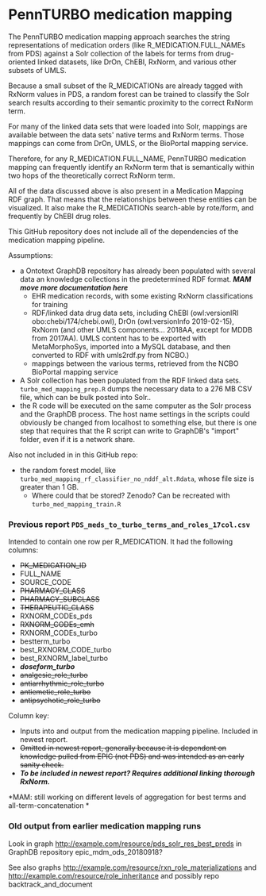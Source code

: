 # PennTURBO medication mapping

The PennTURBO medication mapping approach searches the string representations of medication orders (like R_MEDICATION.FULL_NAMEs from PDS) against a Solr collection of the labels for terms from drug-oriented linked datasets, like DrOn, ChEBI, RxNorm, and various other subsets of UMLS.

Because a small subset of the R_MEDICATIONs are already tagged with RxNorm values in PDS, a random forest can be trained to classify the Solr search results according to their semantic proximity to the correct RxNorm term.

For many of the linked data sets that were loaded into Solr, mappings are available between the data sets' native terms and RxNorm terms.  Those mappings can come from DrOn, UMLS, or the BioPortal mapping service.

Therefore, for any R_MEDICATION.FULL_NAME, PennTURBO medication mapping can frequently identify an RxNorm term that is semantically within two hops of the theoretically correct RxNorm term.

All of the data discussed above is also present in a Medication Mapping RDF graph.  That means that the relationships between these entities can be visualized.  It also make the R_MEDICATIONs search-able by rote/form, and frequently by ChEBI drug roles.

This GitHub repository does not include all of the dependencies of the medication mapping pipeline.

Assumptions: 
- a Ontotext GraphDB repository has already been populated with several data an knowledge collections in the predetermined RDF format.  ***MAM move more documentation here***
    - EHR medication records, with some existing RxNorm classifications for training
    - RDF/linked data drug data sets, including ChEBI (owl:versionIRI	obo:chebi/174/chebi.owl), DrOn (owl:versionInfo	2019-02-15), RxNorm (and other UMLS components... 2018AA, except for MDDB from 2017AA).  UMLS content has to be exported with MetaMorphoSys, imported into a MySQL database, and then converted to RDF with umls2rdf.py from NCBO.)
    - mappings between the various terms, retrieved from the NCBO BioPortal mapping service
- A Solr collection has been populated from the RDF linked data sets.  `turbo_med_mapping_prep.R` dumps the necessary data to a 276 MB CSV file, which can be bulk posted into Solr..  
- the R code will be executed on the same computer as the Solr process and the GraphDB process.  The host name settings in the scripts could obviously be changed from localhost to something else, but there is one step that requires that the R script can write to GraphDB's "import" folder, even if it is a network share.


Also not included in in this GitHub repo: 

- the random forest model, like `turbo_med_mapping_rf_classifier_no_nddf_alt.Rdata`, whose file size is greater than 1 GB. 
    - Where could that be stored?  Zenodo?  Can be recreated with `turbo_med_mapping_train.R`

### Previous report `PDS_meds_to_turbo_terms_and_roles_17col.csv`

Intended to contain one row per R_MEDICATION.  It had the following columns:

- ~~PK_MEDICATION_ID~~
- FULL_NAME
- SOURCE_CODE
- ~~PHARMACY_CLASS~~
- ~~PHARMACY_SUBCLASS~~
- ~~THERAPEUTIC_CLASS~~
- RXNORM_CODEs_pds
- ~~RXNORM_CODEs_emh~~
- RXNORM_CODEs_turbo
- bestterm_turbo
- best_RXNORM_CODE_turbo
- best_RXNORM_label_turbo
- ***doseform_turbo***
- ~~analgesic_role_turbo~~
- ~~antiarrhythmic_role_turbo~~
- ~~antiemetic_role_turbo~~
- ~~antipsychotic_role_turbo~~

Column key:
- Inputs into and output from the medication mapping pipeline.  Included in newest report.
- ~~Omitted in newest report, generally because it is dependent on knowledge pulled from EPIC (not PDS) and was intended as an early sanity check.~~
- ***To be included in newest report?  Requires additional linking thorough RxNorm.***

*MAM: still working on different levels of aggregation for best terms and all-term-concatenation *

### Old output from earlier medication mapping runs

Look in graph http://example.com/resource/pds_solr_res_best_preds in GraphDB repository epic_mdm_ods_20180918?

See also graphs http://example.com/resource/rxn_role_materializations and http://example.com/resource/role_inheritance and possibly repo backtrack_and_document

